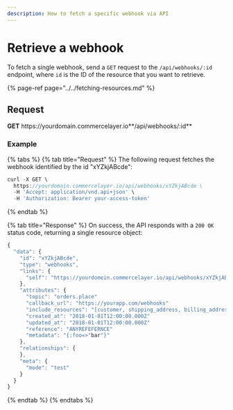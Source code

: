 ```yaml
---
description: How to fetch a specific webhook via API
---
```


# Retrieve a webhook

To fetch a single webhook, send a `GET` request to the `/api/webhooks/:id` endpoint, where `id` is the ID of the resource that you want to retrieve.

{% page-ref page="../../fetching-resources.md" %}

## Request

**GET** https://<i></i>yourdomain.commercelayer.io**/api/webhooks/:id**

### **Example**

{% tabs %}
{% tab title="Request" %}
The following request fetches the webhook identified by the id "xYZkjABcde":

```javascript
curl -X GET \
  https://yourdomain.commercelayer.io/api/webhooks/xYZkjABcde \
  -H 'Accept: application/vnd.api+json' \
  -H 'Authorization: Bearer your-access-token'
```
{% endtab %}

{% tab title="Response" %}
On success, the API responds with a `200 OK` status code, returning a single resource object:

```javascript
{
  "data": {
    "id": "xYZkjABcde",
    "type": "webhooks",
    "links": {
      "self": "https://yourdomein.commercelayer.io/api/webhooks/xYZkjABcde"
    },
    "attributes": {
      "topic": "orders.place"
      "callback_url": "https://yourapp.com/webhooks"
      "include_resources": "[customer, shipping_address, billing_address]"
      "created_at": "2018-01-01T12:00:00.000Z"
      "updated_at": "2018-01-01T12:00:00.000Z"
      "reference": "ANYREFEFERNCE"
      "metadata": "{:foo=>"bar"}"
    },
    "relationships": {
    },
    "meta": {
      "mode": "test"
    }
  }
}
```
{% endtab %}
{% endtabs %}
